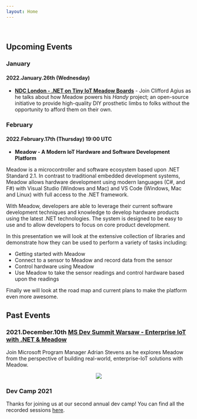 ```yaml
---
layout: Home
---
```


<br/>

## Upcoming Events

### January

#### 2022.January.26th (Wednesday)

 * **[NDC London - .NET on Tiny IoT Meadow Boards](https://ndclondon.com/agenda/net-on-tiny-iot-meadow-boards-03vn/0by4vc453ac)** - Join Clifford Agius as he talks about how Meadow powers his _Handy_ project; an open-source initiative to provide high-quality DIY prosthetic limbs to folks without the opportunity to afford them on their own.
 
### February

#### 2022.February.17th (Thursday) 19:00 UTC
* **Meadow - A Modern IoT Hardware and Software Development Platform**

Meadow is a microcontroller and software ecosystem based upon .NET Standard 2.1.  In contrast to traditional embedded development systems, Meadow allows hardware development using modern languages (C#, and F#) with Visual Studio (Windows and Mac) and VS Code (Windows, Mac and Linux) with full access to the .NET framework.

With Meadow, developers are able to leverage their current software development techniques and knowledge to develop hardware products using the latest .NET technologies.  The system is designed to be easy to use and to allow developers to focus on core product development.

In this presentation we will look at the extensive collection of libraries and demonstrate how they can be used to perform a variety of tasks including:

* Getting started with Meadow
* Connect to a sensor to Meadow and record data from the sensor
* Control hardware using Meadow
* Use Meadow to take the sensor readings and control hardware based upon the readings

Finally we will look at the road map and current plans to make the platform even more awesome.


## Past Events

### 2021.December.10th [MS Dev Summit Warsaw - Enterprise IoT with .NET & Meadow](https://msdevsummit.com/)
 Join Microsoft Program Manager Adrian Stevens as he explores Meadow from the perspective of building real-world, enterprise-IoT solutions with Meadow.

<div align="center">
<a href="/DevCamp2021"><image src="/DevCamp2020/Support_Files/Wilderness_Labs_Dev_Camp.svg"/></a>
</div>

### Dev Camp 2021

Thanks for joining us at our second annual dev camp! You can find all the recorded sessions [here](/DevCamp2021).
